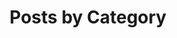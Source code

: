 ---
layout: categories
title: "Posts by Category"
permalink: /categories/
description: "Posts listed by Category"
author_profile: false
comments: false
exclude_from_search: true
---